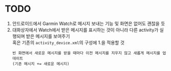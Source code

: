 # TODO
1. 안드로이드에서 Garmin Watch로 메시지 보내는 기능 및 화면은 없어도 괜찮을 듯
2. 대화상자에서 Watch에서 받은 메시지를 표시하는 것이 아니라 다른 activity가 실행되며 받은 메시지를 보여주기  
    혹은 기존의 `activity_device.xml`의 구성에 1.을 적용할 것
    ```
    빈 화면에서 새로운 메시지를 받을 때마다 이전 메시지를 지우지 않고 새롭게 메시지를 업데이트  
    (기존 메시지 += 새로운 메시지)
    ```